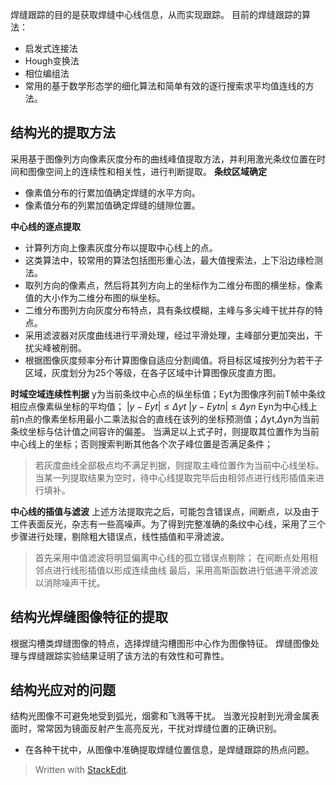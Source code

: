 
焊缝跟踪的目的是获取焊缝中心线信息，从而实现跟踪。
目前的焊缝跟踪的算法：
- 启发式连接法
- Hough变换法
- 相位编组法
- 常用的基于数学形态学的细化算法和简单有效的逐行搜索求平均值连线的方法。
## 结构光的提取方法
 采用基于图像列方向像素灰度分布的曲线峰值提取方法，并利用激光条纹位置在时间和图像空间上的连续性和相关性，进行判断提取。
**条纹区域确定**
- 像素值分布的行累加值确定焊缝的水平方向。
- 像素值分布的列累加值确定焊缝的缝隙位置。

**中心线的逐点提取**
- 计算列方向上像素灰度分布以提取中心线上的点。
- 这类算法中，较常用的算法包括图形重心法，最大值搜索法，上下沿边缘检测法。
- 取列方向的像素点，然后将其列方向上的坐标作为二维分布图的横坐标，像素值的大小作为二维分布图的纵坐标。
- 二维分布图列方向灰度分布特点，具有条纹模糊，主峰与多尖峰干扰并存的特点。
- 采用滤波器对灰度曲线进行平滑处理，经过平滑处理，主峰部分更加突出，干扰尖峰被削弱。
- 根据图像灰度频率分布计算图像自适应分割阈值。将目标区域按列分为若干子区域，灰度划分为25个等级，在各子区域中计算图像灰度直方图。

**时域空域连续性判据**
y为当前条纹中心点的纵坐标值；Eyt为图像序列前T帧中条纹相应点像素纵坐标的平均值；
$\left | y- Eyt \right |\leq \Delta yt$
$\left | y- Eytn\right |\leq \Delta yn$
Eyn为中心线上前n点的像素坐标用最小二乘法拟合的直线在该列的坐标预测值；$\Delta$yt,$\Delta$yn为当前条纹坐标与估计值之间容许的偏差。
当满足以上式子时，则提取其位置作为当前中心线上的坐标；否则搜索判断其他各个次子峰位置是否满足条件；
>若灰度曲线全部极点均不满足判据，则提取主峰位置作为当前中心线坐标。
>当某一列提取结果为空时，待中心线提取完毕后由相邻点进行线形插值来进行填补。

**中心线的插值与滤波**
上述方法提取完之后，可能包含错误点，间断点，以及由于工件表面反光，杂志有一些高噪声。为了得到完整准确的条纹中心线，采用了三个步骤进行处理，剔除粗大错误点，线性插值和平滑滤波。
>首先采用中值滤波将明显偏离中心线的孤立错误点剔除；
>在间断点处用相邻点进行线形插值以形成连续曲线
>最后，采用高斯函数进行低通平滑滤波以消除噪声干扰。



## 结构光焊缝图像特征的提取
 根据沟槽类焊缝图像的特点，选择焊缝沟槽图形中心作为图像特征。
 焊缝图像处理与焊缝跟踪实验结果证明了该方法的有效性和可靠性。



## 结构光应对的问题
结构光图像不可避免地受到弧光，烟雾和飞溅等干扰。
当激光投射到光滑金属表面时，常常因为镜面反射产生高亮反光，干扰对焊缝位置的正确识别。

- 在各种干扰中，从图像中准确提取焊缝位置信息，是焊缝跟踪的热点问题。
 
> Written with [StackEdit](https://stackedit.io/).
<!--stackedit_data:
eyJoaXN0b3J5IjpbOTIxMTU2NDYsLTEyMDI0NTM0OTIsNDA4Nj
g4MjUsLTIwNzAxOTM4NCw5NzEyMjM2NjUsLTE0MDc5OTE4NjMs
NDQ3NDA5MDEzLC03MzU5NjgzMTIsMTY1MzEwNjgwMCwxNzgxMz
EzMDE5XX0=
-->